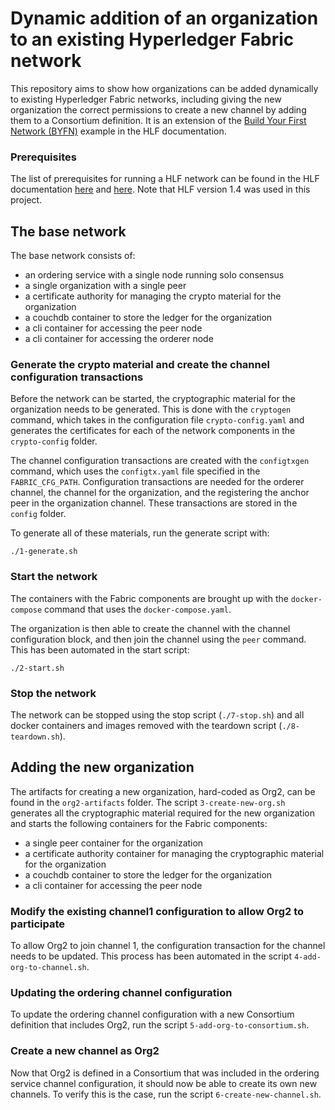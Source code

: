 # Dynamic addition of an organization to an existing Hyperledger Fabric network

This repository aims to show how organizations can be added dynamically to existing Hyperledger Fabric networks, including giving the new organization the correct permissions to create a new channel by adding them to a Consortium definition.
It is an extension of the [Build Your First Network (BYFN)](https://hyperledger-fabric.readthedocs.io/en/release-1.4/build_network.html) example in the HLF documentation.

### Prerequisites

The list of prerequisites for running a HLF network can be found in the HLF documentation [here](https://hyperledger-fabric.readthedocs.io/en/release-1.4/prereqs.html) and [here](https://hyperledger-fabric.readthedocs.io/en/release-1.4/install.html). Note that HLF version 1.4 was used in this project.

## The base network

The base network consists of:

- an ordering service with a single node running solo consensus
- a single organization with a single peer
- a certificate authority for managing the crypto material for the organization
- a couchdb container to store the ledger for the organization
- a cli container for accessing the peer node
- a cli container for accessing the orderer node

### Generate the crypto material and create the channel configuration transactions

Before the network can be started, the cryptographic material for the organization needs to be generated.
This is done with the `cryptogen` command, which takes in the configuration file `crypto-config.yaml` and generates the certificates for each of the network components in the `crypto-config` folder.

The channel configuration transactions are created with the `configtxgen` command, which uses the `configtx.yaml` file specified in the `FABRIC_CFG_PATH`.
Configuration transactions are needed for the orderer channel, the channel for the organization, and the registering the anchor peer in the organization channel.
These transactions are stored in the `config` folder.

To generate all of these materials, run the generate script with:

```
./1-generate.sh
```

### Start the network

The containers with the Fabric components are brought up with the `docker-compose` command that uses the `docker-compose.yaml`.

The organization is then able to create the channel with the channel configuration block, and then join the channel using the `peer` command.
This has been automated in the start script:

```
./2-start.sh
```

### Stop the network

The network can be stopped using the stop script (`./7-stop.sh`) and all docker containers and images removed with the teardown script (`./8-teardown.sh`).

## Adding the new organization

The artifacts for creating a new organization, hard-coded as Org2, can be found in the `org2-artifacts` folder.
The script `3-create-new-org.sh` generates all the cryptographic material required for the new organization and starts the following containers for the Fabric components:

- a single peer container for the organization
- a certificate authority container for managing the cryptographic material for the organization
- a couchdb container to store the ledger for the organization
- a cli container for accessing the peer node

### Modify the existing channel1 configuration to allow Org2 to participate

To allow Org2 to join channel 1, the configuration transaction for the channel needs to be updated.
This process has been automated in the script `4-add-org-to-channel.sh`.

### Updating the ordering channel configuration

To update the ordering channel configuration with a new Consortium definition that includes Org2, run the script `5-add-org-to-consortium.sh`.

### Create a new channel as Org2

Now that Org2 is defined in a Consortium that was included in the ordering service channel configuration, it should now be able to create its own new channels.
To verify this is the case, run the script `6-create-new-channel.sh`.
